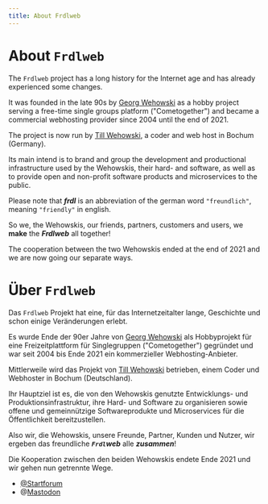 ```yaml
---
title: About Frdlweb
---
```




<div ng-show="langIsDefault==true || langShortCode=='en'" frdl-markdown>
 
 
 
# About `Frdlweb`
 
The `Frdlweb` project has a long history for the Internet age and has already experienced some changes.

It was founded in the late 90s by [Georg Wehowski](https://wehowski.de) as a hobby project serving a free-time single groups platform ("Cometogether") and became a commercial webhosting provider since 2004 until the end of 2021.
 
The project is now run by [Till Wehowski](https://webfan.de/u/frdl-github-2658030), a coder and web host in Bochum (Germany).

Its main intend is to brand and group the development and productional infrastructure used by the Wehowskis, their hard- and software, as well as to provide open and non-profit software products and microservices to the public.

Please note that ***frdl*** is an abbreviation of the german word `"freundlich"`, meaning `"friendly"` in english. 

So we, the Wehowskis, our friends, partners, customers and users, we **make** the ***Frdlweb*** all together!

The cooperation between the two Wehowskis ended at the end of 2021 and we are now going our separate ways.

</div>
 
 
 
<div ng-show="langShortCode=='de'" ng-cloak frdl-markdown>
 
 
 
# Über `Frdlweb`
 
Das `Frdlweb` Projekt hat eine, für das Internetzeitalter lange, Geschichte und schon einige Veränderungen erlebt.

Es wurde Ende der 90er Jahre von [Georg Wehowski](https://wehowski.de) als Hobbyprojekt für eine Freizeitplattform für Singlegruppen ("Cometogether") gegründet und war seit 2004 bis Ende 2021 ein kommerzieller Webhosting-Anbieter.
 
Mittlerweile wird das Projekt von [Till Wehowski](https://webfan.de/u/frdl-github-2658030) betrieben, einem Coder und Webhoster in Bochum (Deutschland).

Ihr Hauptziel ist es, die von den Wehowskis genutzte Entwicklungs- und Produktionsinfrastruktur, ihre Hard- und Software zu organisieren sowie offene und gemeinnützige Softwareprodukte und Microservices für die Öffentlichkeit bereitzustellen.

Also wir, die Wehowskis, unsere Freunde, Partner, Kunden und Nutzer, wir ergeben das freundliche ***`Frdl`web*** alle ***zusammen***!

Die Kooperation zwischen den beiden Wehowskis endete Ende 2021 und wir gehen nun getrennte Wege.

</div>

* [@Startforum](https://startforum.de/u/till.wehowski/)
* @<a rel="me" href="https://phpc.social/@webfan">Mastodon</a>
